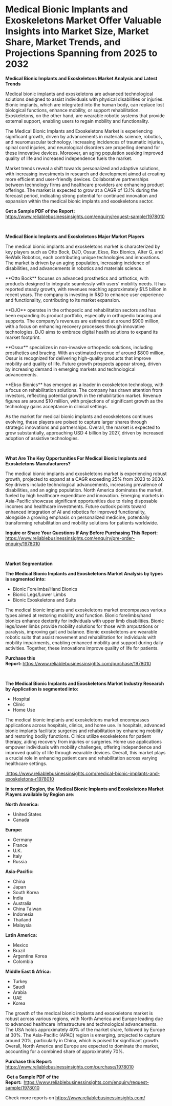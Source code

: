 <p><h1>Medical Bionic Implants and Exoskeletons Market Offer Valuable Insights into Market Size, Market Share, Market Trends, and Projections Spanning from 2025 to 2032</h1></p><p><strong>Medical Bionic Implants and Exoskeletons Market Analysis and Latest Trends</strong></p>
<p><p>Medical bionic implants and exoskeletons are advanced technological solutions designed to assist individuals with physical disabilities or injuries. Bionic implants, which are integrated into the human body, can replace lost biological functions, enhance mobility, or support rehabilitation. Exoskeletons, on the other hand, are wearable robotic systems that provide external support, enabling users to regain mobility and functionality.</p><p>The Medical Bionic Implants and Exoskeletons Market is experiencing significant growth, driven by advancements in materials science, robotics, and neuromuscular technology. Increasing incidences of traumatic injuries, spinal cord injuries, and neurological disorders are propelling demand for these innovative devices. Moreover, an aging population seeking improved quality of life and increased independence fuels the market.</p><p>Market trends reveal a shift towards personalized and adaptive solutions, with increasing investments in research and development aimed at creating more efficient and user-friendly devices. Collaborative partnerships between technology firms and healthcare providers are enhancing product offerings. The market is expected to grow at a CAGR of 13.1% during the forecast period, indicating strong potential for continued innovation and expansion within the medical bionic implants and exoskeletons sector.</p></p>
<p><strong>Get a Sample PDF of the Report:&nbsp;</strong> <a href="https://www.reliablebusinessinsights.com/enquiry/request-sample/1978010?utm_campaign=2662&utm_medium=2&utm_source=Github&utm_content=ia&utm_term=05032025&utm_id=medical-bionic-implants-and-exoskeletons">https://www.reliablebusinessinsights.com/enquiry/request-sample/1978010</a></p>
<p>&nbsp;</p>
<p><strong>Medical Bionic Implants and Exoskeletons Major Market Players</strong></p>
<p><p>The medical bionic implants and exoskeletons market is characterized by key players such as Otto Bock, DJO, Ossur, Ekso, Rex Bionics, Alter G, and ReWalk Robotics, each contributing unique technologies and innovations. The market is driven by an aging population, increasing incidence of disabilities, and advancements in robotics and materials science.</p><p>**Otto Bock** focuses on advanced prosthetics and orthotics, with products designed to integrate seamlessly with users' mobility needs. It has reported steady growth, with revenues reaching approximately $1.5 billion in recent years. The company is investing in R&D to enhance user experience and functionality, contributing to its market expansion.</p><p>**DJO** operates in the orthopedic and rehabilitation sectors and has been expanding its product portfolio, especially in orthopedic bracing and supports. The company’s revenues are estimated at around $900 million, with a focus on enhancing recovery processes through innovative technologies. DJO aims to embrace digital health solutions to expand its market footprint.</p><p>**Ossur** specializes in non-invasive orthopedic solutions, including prosthetics and bracing. With an estimated revenue of around $800 million, Ossur is recognized for delivering high-quality products that improve mobility and quality of life. Future growth prospects appear strong, driven by increasing demand in emerging markets and technological advancements.</p><p>**Ekso Bionics** has emerged as a leader in exoskeleton technology, with a focus on rehabilitation solutions. The company has drawn attention from investors, reflecting potential growth in the rehabilitation market. Revenue figures are around $10 million, with projections of significant growth as the technology gains acceptance in clinical settings.</p><p>As the market for medical bionic implants and exoskeletons continues evolving, these players are poised to capture larger shares through strategic innovations and partnerships. Overall, the market is expected to grow substantially, approaching USD 4 billion by 2027, driven by increased adoption of assistive technologies.</p></p>
<p>&nbsp;</p>
<p><strong>What Are The Key Opportunities For Medical Bionic Implants and Exoskeletons Manufacturers?</strong></p>
<p><p>The medical bionic implants and exoskeletons market is experiencing robust growth, projected to expand at a CAGR exceeding 25% from 2023 to 2030. Key drivers include technological advancements, increasing prevalence of disabilities, and an aging population. North America dominates the market, fueled by high healthcare expenditure and innovation. Emerging markets in Asia-Pacific showcase significant opportunities due to rising disposable incomes and healthcare investments. Future outlook points toward enhanced integration of AI and robotics for improved functionality, alongside a growing emphasis on personalized medicine, potentially transforming rehabilitation and mobility solutions for patients worldwide.</p></p>
<p><strong>Inquire or Share Your Questions If Any Before Purchasing This Report:</strong> <a href="https://www.reliablebusinessinsights.com/enquiry/pre-order-enquiry/1978010?utm_campaign=2662&utm_medium=2&utm_source=Github&utm_content=ia&utm_term=05032025&utm_id=medical-bionic-implants-and-exoskeletons">https://www.reliablebusinessinsights.com/enquiry/pre-order-enquiry/1978010</a></p>
<p>&nbsp;</p>
<p><strong>Market Segmentation</strong></p>
<p><strong>The Medical Bionic Implants and Exoskeletons Market Analysis by types is segmented into:</strong></p>
<p><ul><li>Bionic Forelimbs/Hand Bionics</li><li>Bionic Legs/Lower Limbs</li><li>Bionic Exoskeletons and Suits</li></ul></p>
<p><p>The medical bionic implants and exoskeletons market encompasses various types aimed at restoring mobility and function. Bionic forelimbs/hand bionics enhance dexterity for individuals with upper limb disabilities. Bionic legs/lower limbs provide mobility solutions for those with amputations or paralysis, improving gait and balance. Bionic exoskeletons are wearable robotic suits that assist movement and rehabilitation for individuals with mobility impairments, enabling enhanced mobility and support during daily activities. Together, these innovations improve quality of life for patients.</p></p>
<p><strong>Purchase this Report:&nbsp;</strong><a href="https://www.reliablebusinessinsights.com/purchase/1978010?utm_campaign=2662&utm_medium=2&utm_source=Github&utm_content=ia&utm_term=05032025&utm_id=medical-bionic-implants-and-exoskeletons">https://www.reliablebusinessinsights.com/purchase/1978010</a></p>
<p>&nbsp;</p>
<p><strong>The Medical Bionic Implants and Exoskeletons Market Industry Research by Application is segmented into:</strong></p>
<p><ul><li>Hospital</li><li>Clinic</li><li>Home Use</li></ul></p>
<p><p>The medical bionic implants and exoskeletons market encompasses applications across hospitals, clinics, and home use. In hospitals, advanced bionic implants facilitate surgeries and rehabilitation by enhancing mobility and restoring bodily functions. Clinics utilize exoskeletons for patient therapy, aiding recovery from injuries or surgeries. Home use applications empower individuals with mobility challenges, offering independence and improved quality of life through wearable devices. Overall, this market plays a crucial role in enhancing patient care and rehabilitation across varying healthcare settings.</p></p>
<p><a href="https://www.reliablebusinessinsights.com/medical-bionic-implants-and-exoskeletons-r1978010?utm_campaign=2662&utm_medium=2&utm_source=Github&utm_content=ia&utm_term=05032025&utm_id=medical-bionic-implants-and-exoskeletons">&nbsp;https://www.reliablebusinessinsights.com/medical-bionic-implants-and-exoskeletons-r1978010</a></p>
<p><strong>In terms of Region, the Medical Bionic Implants and Exoskeletons Market Players available by Region are:</strong></p>
<p>
    <p> <strong> North America: </strong>
        <ul>
            <li>United States</li>
            <li>Canada</li>
        </ul>
        </p> 
    <p> <strong> Europe: </strong>
        <ul>
            <li>Germany</li>
            <li>France</li>
            <li>U.K.</li>
            <li>Italy</li>
            <li>Russia</li>
        </ul>
        </p> 
    <p> <strong> Asia-Pacific: </strong>
        <ul>
            <li>China</li>
            <li>Japan</li>
            <li>South Korea</li>
            <li>India</li>
            <li>Australia</li>
            <li>China Taiwan</li>
            <li>Indonesia</li>
            <li>Thailand</li>
            <li>Malaysia</li>
        </ul>
        </p> 
    <p> <strong> Latin America: </strong>
        <ul>
            <li>Mexico</li>
            <li>Brazil</li>
            <li>Argentina Korea</li>
            <li>Colombia</li>
        </ul>
        </p> 
    <p> <strong> Middle East & Africa: </strong>
        <ul>
            <li>Turkey</li>
            <li>Saudi</li>
            <li>Arabia</li>
            <li>UAE</li>
            <li>Korea</li>
        </ul>
    </p>
    </p>
<p><p>The growth of the medical bionic implants and exoskeletons market is robust across various regions, with North America and Europe leading due to advanced healthcare infrastructure and technological advancements. The USA holds approximately 40% of the market share, followed by Europe at 30%. The Asia-Pacific (APAC) region is emerging, projected to capture around 20%, particularly in China, which is poised for significant growth. Overall, North America and Europe are expected to dominate the market, accounting for a combined share of approximately 70%.</p></p>
<p><strong>Purchase this Report: </strong><a href="https://www.reliablebusinessinsights.com/purchase/1978010?utm_campaign=2662&utm_medium=2&utm_source=Github&utm_content=ia&utm_term=05032025&utm_id=medical-bionic-implants-and-exoskeletons">https://www.reliablebusinessinsights.com/purchase/1978010</a></p>
<p>&nbsp;<strong>Get a Sample PDF of the Report:&nbsp;&nbsp;</strong><a href="https://www.reliablebusinessinsights.com/enquiry/request-sample/1978010?utm_campaign=2662&utm_medium=2&utm_source=Github&utm_content=ia&utm_term=05032025&utm_id=medical-bionic-implants-and-exoskeletons">https://www.reliablebusinessinsights.com/enquiry/request-sample/1978010</a></p>
<p><strong></strong></p>
<p>Check more reports on <a href="https://www.reliablebusinessinsights.com/?utm_campaign=2662&utm_medium=2&utm_source=Github&utm_content=ia&utm_term=05032025&utm_id=medical-bionic-implants-and-exoskeletons">https://www.reliablebusinessinsights.com/</a></p>